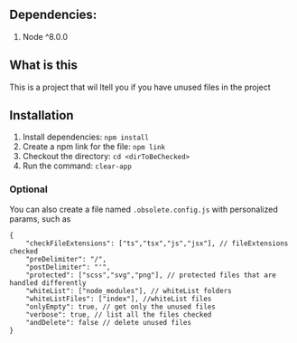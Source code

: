 
## Dependencies:

1. Node ^8.0.0

## What is this

This is a project that wil ltell you if you have unused files in the project

## Installation

1. Install dependencies: `npm install`
2. Create a npm link for the file: `npm link`
3. Checkout the directory: `cd <dirToBeChecked>`
4. Run the command: `clear-app`

### Optional

You can also create a file named `.obsolete.config.js` with personalized params, such as
```json5
{
    "checkFileExtensions": ["ts","tsx","js","jsx"], // fileExtensions checked
	"preDelimiter": "/",
	"postDelimiter": "'",
    "protected": ["scss","svg","png"], // protected files that are handled differently
    "whiteList": ["node_modules"], // whiteList folders
    "whiteListFiles": ["index"], //whiteList files
    "onlyEmpty": true, // get only the unused files
	"verbose": true, // list all the files checked
	"andDelete": false // delete unused files
}
```